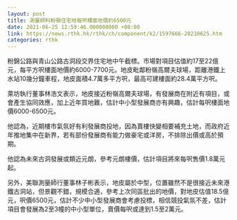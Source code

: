 ```yaml
---
layout: post
title: 測量師料粉嶺住宅地每呎樓面地價約6500元
date: 2021-06-25 12:59:46.000000000 +08:00
link: https://news.rthk.hk/rthk/ch/component/k2/1597666-20210625.htm
categories: rthk
---
```


粉錦公路與青山公路古洞段交界住宅地中午截標。市場對項目估值約17至22億元，每平方呎樓面地價約6000-7700元。地皮毗鄰粉嶺高爾夫球場，距離港鐵上水站10幾分鐘車程，地皮面積4.7萬多平方呎，最高可建樓面約28.4萬平方呎。

萊坊執行董事林浩文表示，地皮接近粉嶺高爾夫球場，有發展商在附近有項目，或會產生協同效應，加上近年買地難，估計中小型發展商亦有興趣，估計每呎樓面地價6000-6500元。

他認為，近期樓市氣氛好有利發展商投地，因為賣樓快變相要補充土地，而政府近年推地集中在新界，若有部份發展商有能力做豪宅或洋房，不排除出價或高於預期。

他認為未來古洞發展或類近元朗，參考元朗樓價，估計項目將來每呎售價1.8萬元起。

另外，美聯測量師行董事林子彬表示，地皮屬於中型，位置雖然不是很接近未來港鐵古洞站，但景觀不錯，規模合適，參考上次同區批出的地價，對地皮估值18.5億元，呎價6500元，估計不少中小型發展商會考慮投標，相信競投氣氛不差，估計項目會發展為2至3幢的中小型單位，賣價每呎或達到1.5至2萬元。
